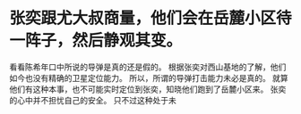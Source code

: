 # 张奕跟尤大叔商量，他们会在岳麓小区待一阵子，然后静观其变。
看看陈希年口中所说的导弹是真的还是假的。
根据张奕对西山基地的了解，他们如今也没有精确的卫星定位能力。
所以，所谓的导弹打击能力未必是真的。
就算他们有这种本事，也不可能实时定位到张奕，知晓他们跑到了岳麓小区来。
张奕的心中并不担忧自己的安全。
只不过这种处于未

